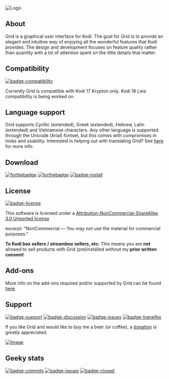![Logo](http://imgur.com/GKJck7u.png)

## About
Grid is a graphical user interface for Kodi. The goal for Grid is to provide an elegant and intuitive way of enjoying all the wonderful features that Kodi provides. The design and development focuses on feature quality rather than quantity with a lot of attention spent on the little details that matter.

## Compatibility
[![badge-compatibility](https://img.shields.io/badge/KODI-17_(Krypton)-blue.svg?style=flat-square)](https://kodi.tv/download)

Currently Grid is compatible with Kodi 17 Krypton only. Kodi 18 Leia compatibility is being worked on.

## Language support
Grid supports Cyrillic (extended), Greek (extended), Hebrew, Latin (extended) and Vietnamese characters. Any other language is supported through the Unicode (Arial) fontset, but this comes with compromises in looks and usability. Interested in helping out with translating Grid? See [here](https://github.com/jeroenpardon/skin.grid/wiki/Support-&-contribute) for more info.

## Download
[![forthebadge](
https://img.shields.io/badge/Downloads-Releases-brightgreen.svg?style=flat-square
)](https://github.com/jeroenpardon/skin.grid/releases) [![forthebadge](
https://img.shields.io/badge/Downloads-Snapshot-brightgreen.svg?style=flat-square
)](https://github.com/jeroenpardon/skin.grid/archive/master.zip) [![badge-install](https://img.shields.io/badge/Wiki-Install-blue.svg?style=flat-square)](https://github.com/jeroenpardon/skin.grid/wiki/Installation) 

## License
[![badge-license](
https://img.shields.io/badge/License-CC_BY--NC--SA-orange.svg?style=flat-square
)](http://creativecommons.org/licenses/by-nc-sa/3.0/)

This software is licensed under a [Attribution-NonCommercial-ShareAlike 3.0 Unported license](http://creativecommons.org/licenses/by-nc-sa/3.0/)

excerpt:
"NonCommercial — You may *not* use the material for commercial purposes."

**To Kodi box sellers / streambox sellers, etc:**
This means you are **not** allowed to sell products with Grid (pre)installed without my **prior written consent**!

## Add-ons
More info on the add-ons required and/or supported by Grid can be found [here](https://github.com/jeroenpardon/skin.grid/wiki/Add-ons).

## Support
[![badge-support](
https://img.shields.io/badge/Support-Donate-blue.svg?style=flat-square
)](http://paypal.me/jeroenpardon) [![badge-discussion](https://img.shields.io/badge/Support-Discussion-blue.svg?style=flat-square)](https://forum.kodi.tv/showthread.php?tid=318152&action=lastpost) [![badge-issues](
https://img.shields.io/badge/Github-Issues-red.svg?style=flat-square
)](https://github.com/jeroenpardon/skin.grid/issues) [![badge-transifex](
https://img.shields.io/badge/Localization-Transifex-red.svg?style=flat-square
)](https://www.transifex.com/grid/)

If you like Grid and would like to buy me a beer (or coffee), a [donation](https://github.com/jeroenpardon/skin.grid/wiki/Support-&-contribute) is greatly appreciated.

[![Image](https://www.paypalobjects.com/images/shared/paypal-logo-129x32.svg "Donate Link") ](http://bit.ly/2nXuTGN "Grid donation button")

## Geeky stats
[![badge-commits](https://img.shields.io/github/commits-since/jeroenpardon/skin.grid/0.9.0.0.svg?style=flat-square)](https://github.com/jeroenpardon/skin.grid/commits/master) [![badge-issues](https://img.shields.io/github/issues-raw/jeroenpardon/skin.grid.svg?maxAge=60&style=flat-square)](https://github.com/jeroenpardon/skin.grid/issues) [![badge-closed](https://img.shields.io/github/issues-closed-raw/jeroenpardon/skin.grid/shields.svg?style=flat-square)](https://github.com/jeroenpardon/skin.grid/issues?q=is%3Aissue+is%3Aclosed)
